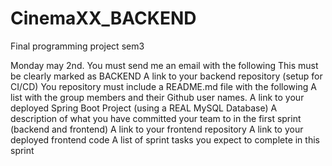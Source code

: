 # CinemaXX_BACKEND
Final programming project sem3

Monday may 2nd.
You must send me an email with the following
This must be clearly marked as BACKEND
A link to your backend repository (setup for CI/CD)
You repository must include a README.md file with the following
A list with the group members and their Github user names.
A link to your deployed Spring Boot Project (using a REAL MySQL Database)
A description of what you have committed your team to in the first sprint (backend and frontend)
A link to your frontend repository
A link to your deployed frontend code
A list of sprint tasks you expect to complete in this sprint
